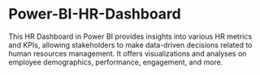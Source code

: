 # Power-BI-HR-Dashboard

This HR Dashboard in Power BI provides insights into various HR metrics and KPIs, allowing stakeholders to make data-driven decisions related to human resources management. It offers visualizations and analyses on employee demographics, performance, engagement, and more.
